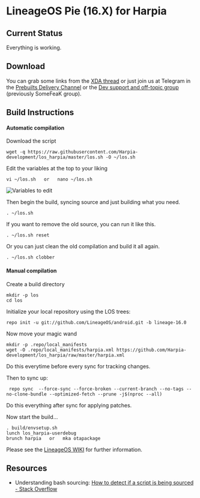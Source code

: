 LineageOS Pie (16.X) for Harpia
=====================================

Current Status
--------------

Everything is working.

Download
--------

You can grab some links from the [XDA thread](https://forum.xda-developers.com/g4-play/development/rom-lineageos-16-0-t3853758) or just join us at Telegram in the [Prebuilts Delivery Channel](https://t.me/romdelivery) or the [Dev support and off-topic group](https://t.me/somefeak) (previously SomeFeaK group).

Build Instructions
------------------

#### Automatic compilation

Download the script

	wget -q https://raw.githubusercontent.com/Harpia-development/los_harpia/master/los.sh -O ~/los.sh

Edit the variables at the top to your liking

	vi ~/los.sh   or   nano ~/los.sh

![Variables to edit](https://i.imgur.com/6gqS7sn.png)

Then begin the build, syncing source and just building what you need.

	. ~/los.sh

If you want to remove the old source, you can run it like this.

	. ~/los.sh reset

Or you can just clean the old compilation and build it all again.

	. ~/los.sh clobber

#### Manual compilation

Create a build directory

	mkdir -p los
	cd los

Initialize your local repository using the LOS trees:

	repo init -u git://github.com/LineageOS/android.git -b lineage-16.0

Now move your magic wand
	
	mkdir -p .repo/local_manifests
	wget -O .repo/local_manifests/harpia.xml https://github.com/Harpia-development/los_harpia/raw/master/harpia.xml

Do this everytime before every sync for tracking changes.

Then to sync up:

     repo sync  --force-sync --force-broken --current-branch --no-tags --no-clone-bundle --optimized-fetch --prune -j$(nproc --all)

Do this everything after sync for applying patches.	

Now start the build...

	. build/envsetup.sh 
	lunch los_harpia-userdebug
	brunch harpia   or   mka otapackage

Please see the [LineageOS WIKI](https://wiki.lineageos.org/) for further information.

Resources
---------

- Understanding bash sourcing: [How to detect if a script is being sourced - Stack Overflow](https://stackoverflow.com/questions/2683279/how-to-detect-if-a-script-is-being-sourced)

